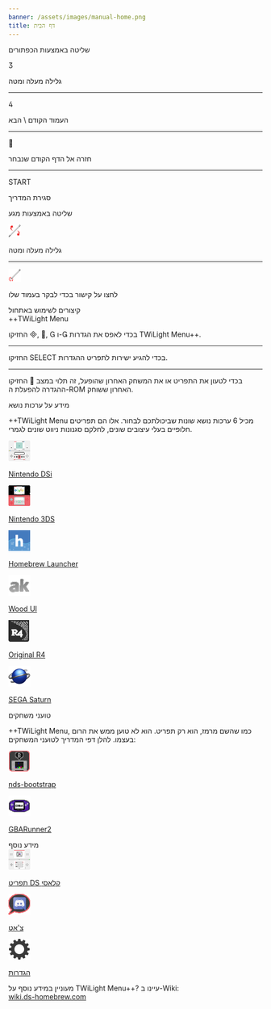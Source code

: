 ```yaml
---
banner: /assets/images/manual-home.png
title: דף הבית
---
```


<div id="button-controls" class="section-title">שליטה באמצעות הכפתורים</div>
<div class="section-body">
    <div class="button-action-group">
        <p class="button-action button">&#xE07D;</p>
        <p class="button-action-text">גלילה מעלה ומטה</p>
    </div>
    <hr>
    <div class="button-action-group">
        <p class="button-action button">&#xE07E;</p>
        <p class="button-action-text">העמוד הקודם \ הבא</p>
    </div>
    <hr>
    <div class="button-action-group">
        <p class="button-action button">&#xE001;</p>
        <p class="button-action-text">חזרה אל הדף הקודם שנבחר</p>
    </div>
    <hr>
    <div class="button-action-group">
        <p class="button-action">START</p>
        <p class="button-action-text">סגירת המדריך</p>
    </div>
</div>

<div id="touch-controls" class="section-title">שליטה באמצעות מגע</div>
<div class="section-body">
    <div class="button-action-group">
        <p class="button-action"><img src="/assets/images/up-down.png" alt="גללו מעלה\מטה במסך המגע"></p>
        <p class="button-action-text">גלילה מעלה ומטה</p>
    </div>
    <hr>
    <div class="button-action-group">
        <p class="button-action"><img src="/assets/images/tap.png" alt="לחצו על מסך המגע"></p>
        <p class="button-action-text">לחצו על קישור בכדי לבקר בעמוד שלו</p>
    </div>
</div>

<div id="twilight-menu-boot-shortcuts" class="section-title">קיצורים לשימוש באתחול<br>++TWiLight Menu</div>
<div class="section-body">
    <p>
        החזיקו &#xE000;, &#xE001;, &#xE002; ו-&#xE003; בכדי לאפס את הגדרות TWiLight Menu++.
    </p>
    <hr>
    <p>
        החזיקו SELECT בכדי להגיע ישירות לתפריט ההגדרות.
    </p>
    <hr>
    <p>
        החזיקו &#xE001; בכדי לטעון את התפריט או את המשחק האחרון שהופעל, זה תלוי במצב ההגדרה להפעלת ה-ROM האחרון ששוחק.
    </p>
</div>

<div id="theme-information" class="section-title">מידע על ערכות נושא</div>
<div class="section-body">
    <p class="mb-2">++TWiLight Menu מכיל 6 ערכות נושא שונות שביכולתכם לבחור. אלו הם תפריטים חלופיים בעלי עיצובים שונים, לחלקם סגנונות ניווט שונים לגמרי.</p>
    <div class="grid-container-3">
        <div class="grid-item">
            <img src="/assets/images/dsi-icon.png">
            <p>
                <a href="theme1-dsi">Nintendo DSi</a>
            </p>
        </div>
        <div class="grid-item">
            <img src="/assets/images/3ds-icon.png">
            <p>
                <a href="theme2-3ds">Nintendo 3DS</a>
            </p>
        </div>
        <div class="grid-item">
            <img src="/assets/images/hbl-icon.png">
            <p>
                <a href="theme6-hbl">Homebrew Launcher</a>
            </p>
        </div>
        <div class="grid-item">
            <img src="/assets/images/ak-icon.png">
            <p>
                <a href="theme4-acekard">Wood UI</a>
            </p>
        </div>
        <div class="grid-item">
            <img src="/assets/images/r4-icon.png">
            <p>
                <a href="theme3-r4">Original R4</a>
            </p>
        </div>
        <div class="grid-item">
            <img src="/assets/images/saturn-logo.png">
            <p>
                <a href="theme5-saturn">SEGA Saturn</a>
            </p>
        </div>
    </div>
</div>

<div id="game-loaders" class="section-title">טועני משחקים</div>
<div class="section-body">
    <p class="mb-2">++TWiLight Menu, כמו שהשם מרמז, הוא רק תפריט. הוא לא טוען ממש את הרום בעצמו. להלן דפי המדריך לטועני המשחקים:</p>
    <div class="grid-container-2">
        <div class="grid-item">
            <img src="/assets/images/ndsb-icon.png">
            <p>
                <a href="nds-bootstrap">nds-bootstrap</a>
            </p>
        </div>
        <div class="grid-item">
            <img src="/assets/images/gba-icon.png">
            <p>
                <a href="gbarunner2">GBARunner2</a>
            </p>
        </div>
    </div>
</div>

<div id="other-information" class="section-title">מידע נוסף</div>
<div class="section-body">
    <div class="grid-container-3 mb-2">
        <div class="grid-item">
            <img src="/assets/images/ds-icon.png">
            <p>
                <a href="ds-classic-menu">תפריט DS קלאסי</a>
            </p>
        </div>
        <div class="grid-item">
            <img src="/assets/images/chat-icon.png">
            <p>
                <a href="chat">צ'אט</a>
            </p>
        </div>
        <div class="grid-item">
            <img src="/assets/images/settings-icon.png">
            <p>
                <a href="settings">הגדרות</a>
            </p>
        </div>
    </div>
    <p>
        מעוניין במידע נוסף על TWiLight Menu++? עיינו ב-Wiki: <br><a href="https://wiki.ds-homebrew.com">wiki.ds-homebrew.com</a>
    </p>
</div>
